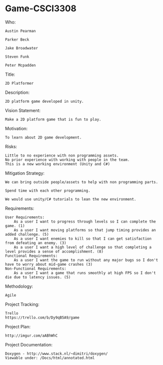 # Game-CSCI3308

Who:

	Austin Pearman
	
	Parker Beck
	
	Jake Broadwater
	
	Steven Funk
	
	Peter Mcpadden

Title:

	2D Platformer

Description:

	2D platform game developed in unity.

Vision Statement:

	Make a 2D platform game that is fun to play. 

Motivation:

	To learn about 2D game development.

Risks:
	
	Little to no experience with non programming assets.
	No prior experience with working with people in the team.
	This is a new working environment (Unity and C#)

Mitigation Strategy:

	We can bring outside people/assets to help with non programming parts.
	
	Spend time with each other programming.
	
	We would use unity/C# tutorials to lean the new environment. 


Requirements:

	User Requirements:
		As a user I want to progress through levels so I can complete the game. (1)
		As a user I want moving platforms so that jump timing provides an added challenge. (5)
		As a user I want enemies to kill so that I can get satisfaction from defeating an enemy. (3) 
		As a user I want a high level of challenge so that completing a level provides a sense of accomplishment. (8)
	Functional Requirements:
		As a user I want the game to run without any major bugs so I don't have to worry about mid-game crashes (3)
	Non-Functional Requirements:
		As a user I want a game that runs smoothly at high FPS so I don't die due to latency issues. (5)
		
Methodology:

	Agile

Project Tracking:

	Trello
	https://trello.com/b/Dy9qB5A9/game

Project Plan:

	http://imgur.com/aABhWhC

Project Documentation:
	
	Doxygen - http://www.stack.nl/~dimitri/doxygen/
	Viewable under: /Docs/html/annotated.html
